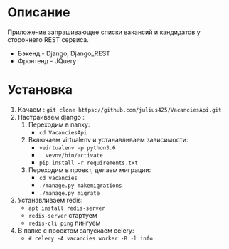 Описание 
==================
Приложение запрашивающее списки вакансий и кандидатов у стороннего REST сервиса.

*   Бэкенд - Django, Django_REST
*   Фронтенд - JQuery 


Установка
===========
1.  Качаем :
    `git clone https://github.com/julius425/VacanciesApi.git`
2.  Настраиваем django :
    1.  Переходим в папку:
        * `cd VacanciesApi`
    2.  Включаем virtualenv и устанавливаем зависимости:
        * `veirtualenv -p python3.6`
        * `. vevnv/bin/activate`
        * `pip install -r requirements.txt`
    3.  Переходим в проект, делаем миграции:
        * `cd vacancies`
        * `./manage.py makemigrations`
        * `./manage.py migrate`
4.  Устанавливаем redis:
    * `apt install redis-server`
    * `redis-server` стартуем
    * `redis-cli ping` пингуем 
5.  В папке с проектом запускаем celery:
    * `# celery -A vacancies worker -B -l info`
